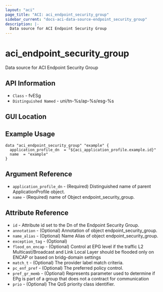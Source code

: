 ```yaml
---
layout: "aci"
page_title: "ACI: aci_endpoint_security_group"
sidebar_current: "docs-aci-data-source-endpoint_security_group"
description: |-
  Data source for ACI Endpoint Security Group
---
```


# aci_endpoint_security_group #
Data source for ACI Endpoint Security Group


## API Information ##
* `Class` - fvESg
* `Distinguished Named` - uni/tn-%s/ap-%s/esg-%s

## GUI Location ##


## Example Usage ##

```hcl
data "aci_endpoint_security_group" "example" {
  application_profile_dn  = "${aci_application_profile.example.id}"
  name  = "example"
}
```

## Argument Reference ##
* `application_profile_dn` - (Required) Distinguished name of parent ApplicationProfile object.
* `name` - (Required) name of Object endpoint_security_group.

## Attribute Reference ##
* `id` - Attribute id set to the Dn of the Endpoint Security Group.
* `annotation` - (Optional) Annotation of object endpoint_security_group.
* `name_alias` - (Optional) Name Alias of object endpoint_security_group.
* `exception_tag` - (Optional) 
* `flood_on_encap` - (Optional) Control at EPG level if the traffic L2
                     Multicast/Broadcast and Link Local Layer should
                     be flooded only on ENCAP or based on bridg-domain
                     settings
* `match_t` - (Optional) The provider label match criteria.
* `pc_enf_pref` - (Optional) The preferred policy control.
* `pref_gr_memb` - (Optional) Represents parameter used to determine
                    if EPg is part of a group that does not
                    a contract for communication
* `prio` - (Optional) The QoS priority class identifier.
